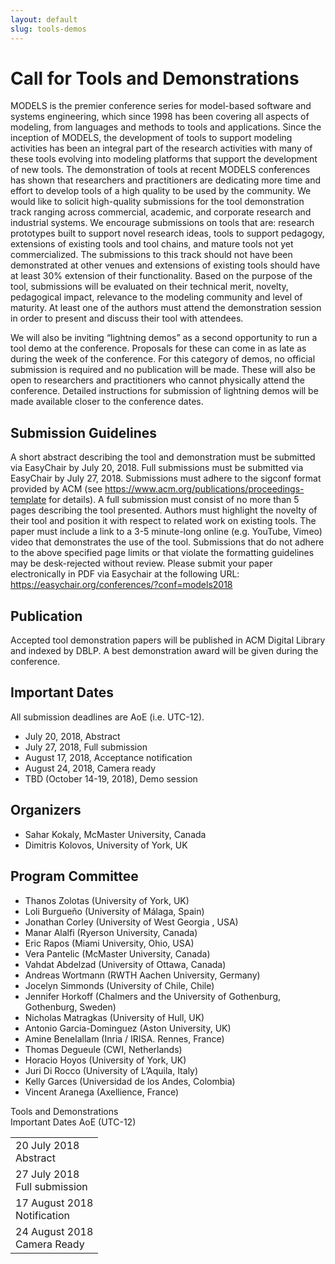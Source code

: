 ```yaml
---
layout: default
slug: tools-demos
---
```

<div class="row">
 <div class="col-md-8" markdown="1">

# Call for Tools and Demonstrations

MODELS is the premier conference series for model-based software and systems engineering, which since 1998 has been covering all aspects of modeling, from languages and methods to tools and applications. Since the inception of MODELS, the development of tools to support modeling activities has been an integral part of the research activities with many of these tools evolving into modeling platforms that support the development of new tools. 
The demonstration of tools at recent MODELS conferences has shown that researchers and practitioners are dedicating more time and effort to develop tools of a high quality to be used by the community. We would like to solicit high-quality submissions for the tool demonstration track ranging across commercial, academic, and corporate research and industrial systems. We encourage submissions on tools that are: research prototypes built to support novel research ideas, tools to support pedagogy, extensions of existing tools and tool chains, and mature tools not yet commercialized. 
The submissions to this track should not have been demonstrated at other venues and extensions of existing tools should have at least 30% extension of their functionality. Based on the purpose of the tool, submissions will be evaluated on their technical merit, novelty, pedagogical impact, relevance to the modeling community and level of maturity. At least one of the authors must attend the demonstration session in order to present and discuss their tool with attendees.

We will also be inviting “lightning demos” as a second opportunity to run a tool demo at the conference. Proposals for these can come in as late as during the week of the conference. For this category of demos, no official submission is required and no publication will be made. These will also be open to researchers and practitioners who cannot physically attend the conference. Detailed instructions for submission of lightning demos will be made available closer to the conference dates.


## Submission Guidelines
A short abstract describing the tool and demonstration must be submitted via EasyChair by July 20, 2018. 
Full submissions must be submitted via EasyChair by July 27, 2018. Submissions must adhere to the sigconf format provided by ACM (see https://www.acm.org/publications/proceedings-template for details). 
A full submission must consist of no more than 5 pages describing the tool presented. Authors must highlight the novelty of their tool and position it with respect to related work on existing tools. The paper must include a link to a 3-5 minute-long online (e.g. YouTube, Vimeo) video that demonstrates the use of the tool.
Submissions that do not adhere to the above specified page limits or that violate the formatting guidelines may be desk-rejected without review.
Please submit your paper electronically in PDF via Easychair at the following URL: https://easychair.org/conferences/?conf=models2018

## Publication
Accepted tool demonstration papers will be published in ACM Digital Library and indexed by DBLP. A best demonstration award will be given during the conference.

## Important Dates
All submission deadlines are AoE (i.e. UTC-12).
* July 20, 2018, Abstract 
* July 27, 2018, Full submission
* August 17, 2018, Acceptance notification
* August 24, 2018, Camera ready
* TBD (October 14-19, 2018), Demo session

## Organizers
* Sahar Kokaly, McMaster University, Canada
* Dimitris Kolovos, University of York, UK

## Program Committee
* Thanos Zolotas (University of York, UK) 
* Loli Burgueño (University of Málaga, Spain)
* Jonathan Corley (University of West Georgia , USA) 
* Manar Alalfi (Ryerson University, Canada)
* Eric Rapos (Miami University, Ohio, USA) 
* Vera Pantelic (McMaster University, Canada)
* Vahdat Abdelzad (University of Ottawa, Canada)
* Andreas Wortmann (RWTH Aachen University, Germany)
* Jocelyn Simmonds (University of Chile, Chile) 
* Jennifer Horkoff (Chalmers and the University of Gothenburg, Gothenburg, Sweden) 
* Nicholas Matragkas (University of Hull, UK)
* Antonio Garcia-Dominguez (Aston University, UK) 
* Amine Benelallam (Inria / IRISA. Rennes, France) 
* Thomas Degueule (CWI, Netherlands) 
* Horacio Hoyos (University of York, UK) 
* Juri Di Rocco (University of L’Aquila, Italy) 
* Kelly Garces (Universidad de los Andes, Colombia) 
* Vincent Aranega (Axellience, France) 


</div>
<div id="dates" class="col-md-4">
    <div class="panel panel-primary" style="position: fixed;">
      <div class="panel-heading">
        <div class="panel-title">
           Tools and Demonstrations <br>Important Dates  <span class="pull-right"> 
                                <span class="glyphicon glyphicon-globe"></span>
                                <span class="glyphicon glyphicon-time"></span>
                                AoE (UTC-12)
                              </span> <br /></div>
      </div>
      <table class="table table-hover important-dates-in-sidebar">
      <tbody>
      <tr>
      <td> 20 July 2018 <br />Abstract </td>
      </tr>
      <tr>
       <td>27 July 2018 <br />Full submission</td>
      </tr>
      <tr>
       <td> 17 August 2018 <br />Notification</td>
      </tr>      
      <tr>
       <td> 24 August 2018 <br />Camera Ready</td>
      </tr>      
   </tbody>
   </table>  
  </div>
 </div>
</div>


